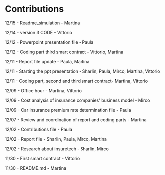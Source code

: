 
# Contributions
12/15 - Readme_simulation - Martina

12/14 - version 3 CODE - Vittorio

12/12 - Powerpoint presentation file - Paula

12/12 - Coding part third smart contract - Vittorio, Martina 

12/11 - Report file update - Paula, Martina

12/11 - Starting the ppt presentation - Sharlin, Paula, Mirco, Martina, Vittorio

12/11 - Coding part, second and third smart contract- Martina, Vittorio

12/09 - Office hour - Martina, Vittorio

12/09 - Cost analysis of insurance companies' business model - Mirco

12/09 - Car insurance premium rate determination file - Paula

12/07 - Review and coordination of report and coding parts - Martina

12/02 - Contributions file - Paula

12/02 - Report file - Sharlin, Paula, Mirco, Martina

12/02 - Research about insuretech - Sharlin, Mirco  

11/30 - First smart contract - Vittorio

11/30 - README.md - Martina
